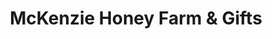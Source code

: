 ---
title: "McKenzie Honey Farm & Gifts"
url: /eugene/mckenzie-honey-farm-und-gifts/
shop: Kleidung
---